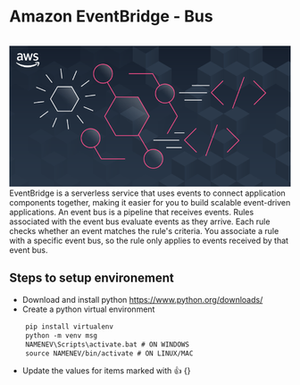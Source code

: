 # Amazon EventBridge -  Bus
<img src="" />
<img  src="https://github.com/khanasif1/amazon-eventbridge/blob/main/img/eb.png?raw=true">
EventBridge is a serverless service that uses events to connect application components together, making it easier for you to build scalable event-driven applications. An event bus is a pipeline that receives events. Rules associated with the event bus evaluate events as they arrive. Each rule checks whether an event matches the rule's criteria. You associate a rule with a specific event bus, so the rule only applies to events received by that event bus.

## Steps to setup environement

- Download and install python https://www.python.org/downloads/
- Create a python virtual environment
```
    pip install virtualenv
    python -m venv msg
    NAMENEV\Scripts\activate.bat # ON WINDOWS
    source NAMENEV/bin/activate # ON LINUX/MAC
```
- Update the values for items marked with  :+1: {}
